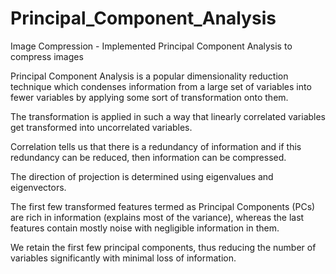 # Principal_Component_Analysis
Image Compression - Implemented Principal Component Analysis to compress images

Principal Component Analysis is a popular dimensionality reduction technique which condenses information from a large set of variables into fewer variables by applying some sort of transformation onto them.

The transformation is applied in such a way that linearly correlated variables get transformed into uncorrelated variables.

Correlation tells us that there is a redundancy of information and if this redundancy can be reduced, then information can be compressed.

The direction of projection is determined using eigenvalues and eigenvectors.

The first few transformed features termed as Principal Components (PCs) are rich in information (explains most of the variance), whereas the last features contain mostly noise with negligible information in them.

We retain the first few principal components, thus reducing the number of variables significantly with minimal loss of information.
